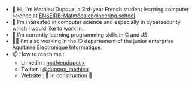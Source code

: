 - 👋 Hi, I’m Mathieu Dupoux, a 3rd-year French student learning computer science at [ENSEIRB-Matméca engineering school](https://enseirb-matmeca.bordeaux-inp.fr/en).
- 👀 I’m interested in computer science and especially in cybersecurity which I would like to work in.
- 🌱 I’m currently learning programming skills in C and JS.
- 🧑‍💼 I'm also working in the ID departement of the junior enterprise Aquitaine Électronique Informatique.
- 📫 How to reach me :
  - LinkedIn : [mathieudupoux](https://www.linkedin.com/in/mathieudupoux/)
  - Twitter : [@dupoux_mathieu](https://twitter.com/dupoux_mathieu)
  - Website : 🚧 In construction 🚧

<!---
DerEins/DerEins is a ✨ special ✨ repository because its `README.md` (this file) appears on your GitHub profile.
You can click the Preview link to take a look at your changes.
--->

